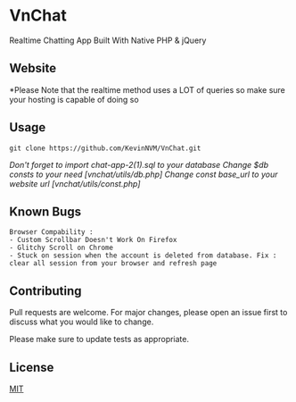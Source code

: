 # VnChat

Realtime Chatting App Built With Native PHP & jQuery

## Website

*Please Note that the realtime method uses a LOT of queries so make sure your hosting is capable of doing so

## Usage

```
git clone https://github.com/KevinNVM/VnChat.git
```
*Don't forget to import chat-app-2(1).sql to your database*
*Change $db consts to your need [vnchat/utils/db.php]*
*Change const base_url to your website url [vnchat/utils/const.php]*

## Known Bugs

```
Browser Compability : 
- Custom Scrollbar Doesn't Work On Firefox
- Glitchy Scroll on Chrome
- Stuck on session when the account is deleted from database. Fix : clear all session from your browser and refresh page
```

## Contributing
Pull requests are welcome. For major changes, please open an issue first to discuss what you would like to change.

Please make sure to update tests as appropriate.

## License
[MIT](https://github.com/KevinNVM/VnChat/blob/main/LICENSE)
